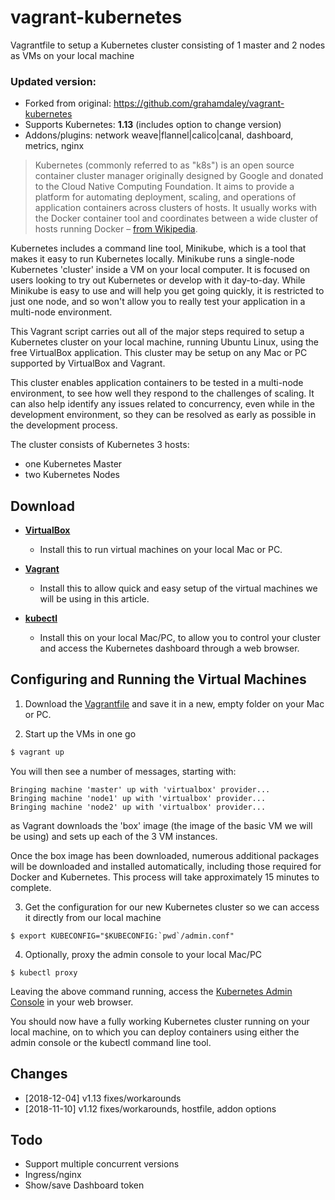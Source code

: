 # vagrant-kubernetes
Vagrantfile to setup a Kubernetes cluster consisting of 1 master and 2 nodes as VMs on your local machine

### Updated version:
- Forked from original: https://github.com/grahamdaley/vagrant-kubernetes
- Supports Kubernetes: **1.13** (includes option to change version)
- Addons/plugins: network weave|flannel|calico|canal, dashboard, metrics, nginx

> Kubernetes (commonly referred to as "k8s") is an open source container cluster manager originally designed by Google and 
> donated to the Cloud Native Computing Foundation. It aims to provide a platform for automating deployment, scaling, and 
> operations of application containers across clusters of hosts. It usually works with the Docker container tool and 
> coordinates between a wide cluster of hosts running Docker – [from Wikipedia](https://en.wikipedia.org/wiki/Kubernetes).

Kubernetes includes a command line tool, Minikube, which is a tool that makes it easy to run Kubernetes locally. Minikube runs a single-node Kubernetes 'cluster' inside a VM on your local computer. It is focused on users looking to try out Kubernetes or develop with it day-to-day. While Minikube is easy to use and will help you get going quickly, it is restricted to just one node, and so won't allow you to really test your application in a multi-node environment.

This Vagrant script carries out all of the major steps required to setup a Kubernetes cluster on your local machine, running Ubuntu Linux, using the free VirtualBox application. This cluster may be setup on any Mac or PC supported by VirtualBox and Vagrant.

This cluster enables application containers to be tested in a multi-node environment, to see how well they respond to the challenges of scaling. It can also help identify any issues related to concurrency, even while in the development environment, so they can be resolved as early as possible in the development process.

The cluster consists of Kubernetes 3 hosts:

- one Kubernetes Master
- two Kubernetes Nodes

## Download

* __[VirtualBox](https://www.virtualbox.org/)__ 
  - Install this to run virtual machines on your local Mac or PC.

* __[Vagrant](https://www.vagrantup.com/)__ 
  - Install this to allow quick and easy setup of the virtual machines we will be using in this article.

* __[kubectl](https://kubernetes.io/docs/user-guide/prereqs/)__ 
  - Install this on your local Mac/PC, to allow you to control your cluster and access the Kubernetes dashboard through a web browser.

## Configuring and Running the Virtual Machines

1. Download the [Vagrantfile](https://raw.githubusercontent.com/mkorthof/vagrant-kubernetes/master/Vagrantfile) and save it in a new, empty folder on your Mac or PC.

2. Start up the VMs in one go
  ```sh
  $ vagrant up
  ```

  You will then see a number of messages, starting with:

  ```
  Bringing machine 'master' up with 'virtualbox' provider... 
  Bringing machine 'node1' up with 'virtualbox' provider... 
  Bringing machine 'node2' up with 'virtualbox' provider...
  ```

  as Vagrant downloads the 'box' image (the image of the basic VM we will be using) and sets up each of the 3 VM instances. 

  Once the box image has been downloaded, numerous additional packages will be downloaded and installed automatically, including those required for Docker and Kubernetes. This process will take approximately 15 minutes to complete.

3. Get the configuration for our new Kubernetes cluster so we can access it directly from our local machine
  ```
  $ export KUBECONFIG="$KUBECONFIG:`pwd`/admin.conf"
  ```

4. Optionally, proxy the admin console to your local Mac/PC
  ```
  $ kubectl proxy
  ```

Leaving the above command running, access the [Kubernetes Admin Console](http://localhost:8001/ui) in your web browser.

You should now have a fully working Kubernetes cluster running on your local machine, on to which you can deploy containers using either the admin console or the kubectl command line tool.

## Changes

- [2018-12-04] v1.13 fixes/workarounds
- [2018-11-10] v1.12 fixes/workarounds, hostfile, addon options

## Todo

- Support multiple concurrent versions
- Ingress/nginx
- Show/save Dashboard token